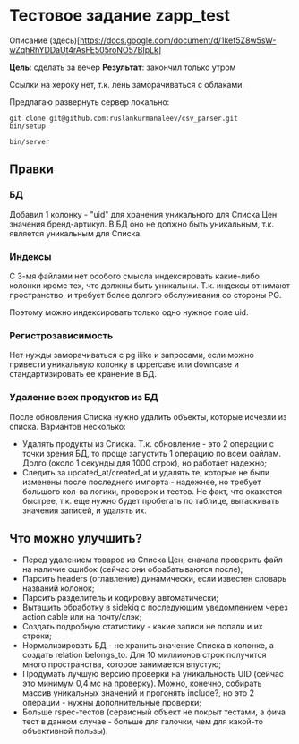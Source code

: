# Тестовое задание zapp_test
Описание (здесь)[https://docs.google.com/document/d/1kef5Z8w5sW-wZqhRhYDDaUt4rAsFE505roNO57BIpLk]

**Цель**: сделать за вечер
**Результат**: закончил только утром

Ссылки на хероку нет, т.к. лень заморачиваться с облаками.

Предлагаю развернуть сервер локально:
```
git clone git@github.com:ruslankurmanaleev/csv_parser.git
bin/setup

bin/server
```

## Правки
### БД
Добавил 1 колонку - "uid" для хранения уникального для Списка Цен значения бренд-артикул. В БД оно не должно быть уникальным, т.к. является уникальным для Списка.
### Индексы
С 3-мя файлами нет особого смысла индексировать какие-либо колонки кроме тех, что должны быть уникальны. Т.к. индексы отнимают пространство, и требует более долгого обслуживания со стороны PG.

Поэтому можно индексировать только одно нужное поле uid.
### Регистрозависимость
Нет нужды заморачиваться с pg ilike и запросами, если можно привести уникальную колонку в uppercase или downcase и стандартизировать ее хранение в БД.
### Удаление всех продуктов из БД
После обновления Списка нужно удалить объекты, которые исчезли из списка. Вариантов несколько:
- Удалять продукты из Списка. Т.к. обновление - это 2 операции с точки зрения БД, то проще запустить 1 операцию по всем файлам. Долго (около 1 секунды для 1000 строк), но работает надежно;
- Следить за updated_at/created_at и удалять те, которые не были изменены после последнего импорта - надежнее, но требует большого кол-ва логики, проверок и тестов. Не факт, что окажется быстрее, т.к. еще нужно будет пробегать по таблице, вытаскивать значения записей, и удалять их.
## Что можно улучшить?
- Перед удалением товаров из Списка Цен, сначала проверить файл на наличие ошибок (сейчас они обрабатываются после);
- Парсить headers (оглавление) динамически, если известен словарь названий колонок;
- Парсить разделитель и кодировку автоматически;
- Вытащить обработку в sidekiq с последующим уведомлением через action cable или на почту/слэк;
- Создать подробную статистику - какие записи не попали и их строки;
- Нормализировать БД - не хранить значение Списка в колонке, а создать relation belongs_to. Для 10 миллионов строк получится много пространства, которое занимается впустую;
- Продумать лучшую версию проверки на уникальность UID (сейчас это минимум 0,4 мс на проверку). Можно, конечно, собирать массив уникальных значений и прогонять include?, но это 2 операции  - нужны дополнительные проверки;
- Больше rspec-тестов (сервисный объект не покрыт тестами, а фича тест в данном случае - больше для галочки, чем для какой-то объективной пользы).
